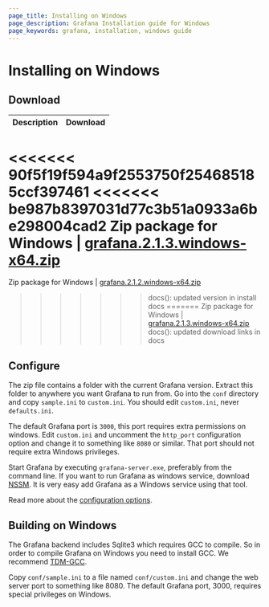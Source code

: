 ```yaml
---
page_title: Installing on Windows
page_description: Grafana Installation guide for Windows
page_keywords: grafana, installation, windows guide
---
```


# Installing on Windows

## Download

Description | Download
------------ | -------------
<<<<<<< 90f5f19f594a9f2553750f254685185ccf397461
<<<<<<< be987b8397031d77c3b51a0933a6be298004cad2
Zip package for Windows | [grafana.2.1.3.windows-x64.zip](https://grafanarel.s3.amazonaws.com/winbuilds/dist/grafana-2.1.3.windows-x64.zip)
=======
Zip package for Windows | [grafana.2.1.2.windows-x64.zip](https://grafanarel.s3.amazonaws.com/winbuilds/dist/grafana-2.1.2.windows-x64.zip)
>>>>>>> docs(): updated version in install docs
=======
Zip package for Windows | [grafana.2.1.3.windows-x64.zip](https://grafanarel.s3.amazonaws.com/winbuilds/dist/grafana-2.1.3.windows-x64.zip)
>>>>>>> docs(): updated download links in docs

## Configure

The zip file contains a folder with the current Grafana version. Extract
this folder to anywhere you want Grafana to run from.  Go into the
`conf` directory and copy `sample.ini` to `custom.ini`. You should edit
`custom.ini`, never `defaults.ini`.

The default Grafana port is `3000`, this port requires extra permissions
on windows. Edit `custom.ini` and uncomment the `http_port`
configuration option and change it to something like `8080` or similar.
That port should not require extra Windows privileges.

Start Grafana by executing `grafana-server.exe`, preferably from the
command line. If you want to run Grafana as windows service, download
[NSSM](https://nssm.cc/). It is very easy add Grafana as a Windows
service using that tool.

Read more about the [configuration options](/installation/configuration).

## Building on Windows

The Grafana backend includes Sqlite3 which requires GCC to compile. So
in order to compile Grafana on Windows you need to install GCC. We
recommend [TDM-GCC](http://tdm-gcc.tdragon.net/download).

Copy `conf/sample.ini` to a file named `conf/custom.ini` and change the
web server port to something like 8080. The default Grafana port, 3000,
requires special privileges on Windows.
